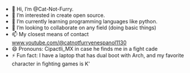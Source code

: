 - 👋 Hi, I’m @Cat-Not-Furry.
- 👀 I’m interested in create open source.
- 🌱 I’m currently learning programming languages ​​like python.
- 💞️ I’m looking to collaborate on  any field (doing basic things)
- 📫 My closest means of contact www.youtube.com/@catnotfurryenespanol1130
- 😄 Pronouns: Cipactli_MX in case he finds me in a fight cade
- ⚡ Fun fact: I have a laptop that has dual boot with Arch, and my favorite character in fighting games is K'

<!---
Cat-Not-Furry/Cat-Not-Furry is a ✨ special ✨ repository because its `README.md` (this file) appears on your GitHub profile.
You can click the Preview link to take a look at your changes.
--->

